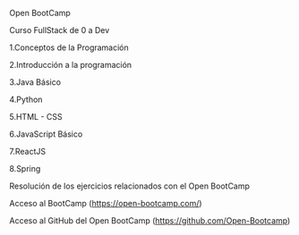 Open BootCamp

Curso FullStack de 0 a Dev

1.Conceptos de la Programación

2.Introducción a la programación

3.Java Básico

4.Python

5.HTML - CSS

6.JavaScript Básico

7.ReactJS

8.Spring


Resolución de los ejercicios relacionados con el Open BootCamp


 Acceso al BootCamp (https://open-bootcamp.com/)
 
 Acceso al GitHub del Open BootCamp (https://github.com/Open-Bootcamp)
